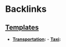 
# Backlinks
## [Templates](<Templates.md>)
- **[Transportation](<Transportation.md>):**
        - **[Taxi](<Taxi.md>):**

